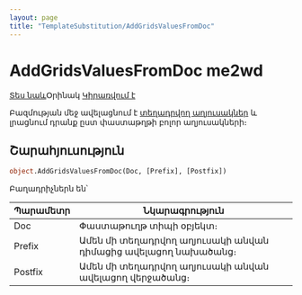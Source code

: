 ```yaml
---
layout: page
title: "TemplateSubstitution/AddGridsValuesFromDoc"
---
```

# AddGridsValuesFromDoc me2wd

[Տես նաև](../TemplateSubstitution.md)Օրինակ [Կիրառվում է](../TemplateSubstitution.md)

Բազմության մեջ ավելացնում է [տեղադրվող աղյուսակներ](TemplateSubstitutionGrid.md) և լրացնում դրանք ըստ փաստաթղթի բոլոր աղյուսակների։ 

## Շարահյուսություն

``` vb
object.AddGridsValuesFromDoc(Doc, [Prefix], [Postfix])
```

Բաղադրիչներն են՝ 

| Պարամետր | Նկարագրություն |
|--|--|
| Doc | Փաստաթուղթ տիպի օբյեկտ։ |
| Prefix | Ամեն մի տեղադրվող աղյուսակի անվան դիմացից ավելացող նախածանց։ |
| Postfix | Ամեն մի տեղադրվող աղյուսակի անվան ավելացող վերջածանց։ |
